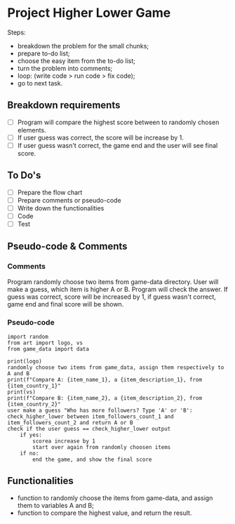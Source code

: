 # Project Higher Lower Game

Steps: 
- breakdown the problem for the small chunks;
- prepare to-do list;
- choose the easy item from the to-do list;
- turn the problem into comments;
- loop: (write code > run code > fix code);
- go to next task.

## Breakdown requirements
- [ ] Program will compare the highest score between to randomly chosen elements.
- [ ] If user guess was correct, the score will be increase by 1.
- [ ] If user guess wasn't correct, the game end and the user will see final score.

## To Do's
- [ ] Prepare the flow chart
- [ ] Prepare comments or pseudo-code
- [ ] Write down the functionalities
- [ ] Code
- [ ] Test

## Pseudo-code & Comments
### Comments
Program randomly choose two items from game-data directory.
User will make a guess, which item is higher A or B.
Program will check the answer.
If guess was correct, score will be increased by 1, if guess wasn't correct, game end
and final score will be shown.

### Pseudo-code
```
import random
from art import logo, vs
from game_data import data

print(logo)
randomly choose two items from game_data, assign them respectively to A and B
print(f"Compare A: {item_name_1}, a {item_description_1}, from {item_country_1}"
print(vs)
print(f"Compare B: {item_name_2}, a {item_description_2}, from {item_country_2}"
user make a guess "Who has more followers? Type 'A' or 'B':
check_higher_lower between item_followers_count_1 and item_followers_count_2 and return A or B
check if the user guess == check_higher_lower output
    if yes:
        scorea increase by 1
        start over again from randomly choosen items
    if no:
        end the game, and show the final score
```

## Functionalities
- function to randomly choose the items from game-data, and assign them to variables A and B;
- function to compare the highest value, and return the result.